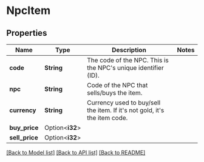 # NpcItem

## Properties

Name | Type | Description | Notes
------------ | ------------- | ------------- | -------------
**code** | **String** | The code of the NPC. This is the NPC's unique identifier (ID). | 
**npc** | **String** | Code of the NPC that sells/buys the item. | 
**currency** | **String** | Currency used to buy/sell the item. If it's not gold, it's the item code. | 
**buy_price** | Option<**i32**> |  | 
**sell_price** | Option<**i32**> |  | 

[[Back to Model list]](../README.md#documentation-for-models) [[Back to API list]](../README.md#documentation-for-api-endpoints) [[Back to README]](../README.md)


